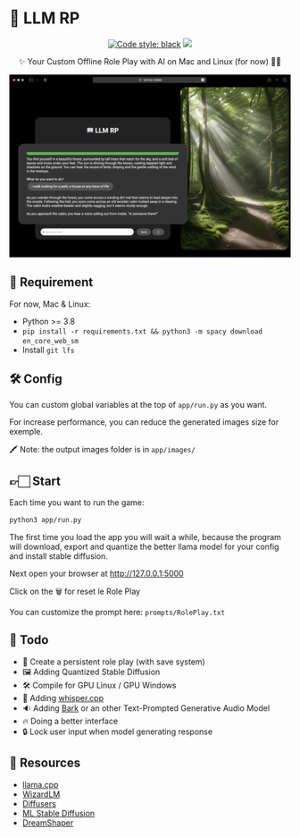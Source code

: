 # 📖 LLM RP

<p align="center">
<a href="https://github.com/psf/black"><img alt="Code style: black" src="https://img.shields.io/badge/code%20style-black-000000.svg"></a>
<a href="https://github.com/psf/black"><img src="https://github.com/rbourgeat/llm-rp/actions/workflows/pylint.yml/badge.svg"></a>
</p>

<p align="center">
✨ Your Custom Offline Role Play with AI on Mac and Linux (for now) 🧙‍♂️
</p>

![LLM RP](llm-rp.png)

## 📎 Requirement

For now, Mac & Linux:
- Python >= 3.8
- `pip install -r requirements.txt && python3 -m spacy download en_core_web_sm`
- Install `git lfs`

## 🛠️ Config

You can custom global variables at the top of `app/run.py` as you want.

For increase performance, you can reduce the generated images size for exemple.

🖍️ Note: the output images folder is in `app/images/`

## 👉🏻 Start

Each time you want to run the game:

```bash
python3 app/run.py
```

The first time you load the app you will wait a while,
because the program will download, export and quantize 
the better llama model for your config and install stable diffusion.

Next open your browser at http://127.0.0.1:5000

Click on the 🗑️ for reset le Role Play

You can customize the prompt here: `prompts/RolePlay.txt`

## 📝 Todo

- 💾 Create a persistent role play (with save system)
- 🖼️ Adding Quantized Stable Diffusion
- 🛠️ Compile for GPU Linux / GPU Windows
- 🎤 Adding [whisper.cpp](https://github.com/ggerganov/whisper.cpp)
- 🔉 Adding [Bark](https://github.com/suno-ai/bark) or an other Text-Prompted Generative Audio Model
- 🔥 Doing a better interface
- 🔒 Lock user input when model generating response

## 🔎 Resources

- [llama.cpp](https://github.com/ggerganov/llama.cpp)
- [WizardLM](https://huggingface.co/ehartford/)
- [Diffusers](https://github.com/huggingface/diffusers)
- [ML Stable Diffusion](https://github.com/apple/ml-stable-diffusion)
- [DreamShaper](https://huggingface.co/Lykon/DreamShaper)
